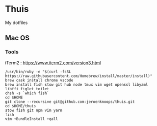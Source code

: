 # Thuis

My dotfiles

## Mac OS

### Tools
iTerm2 : https://www.iterm2.com/version3.html

```
/usr/bin/ruby -e "$(curl -fsSL https://raw.githubusercontent.com/Homebrew/install/master/install)"
brew cask install chrome vscode
brew install fish stow git hub node tmux vim wget openssl libyaml libffi figlet toilet
chsh -s `which fish`
cd $HOME
git clone --recursive git@github.com:jeroenknoops/thuis.git
cd $HOME/thuis
stow fish git npm vim yarn
fish
vim +BundleInstall +qall
```

